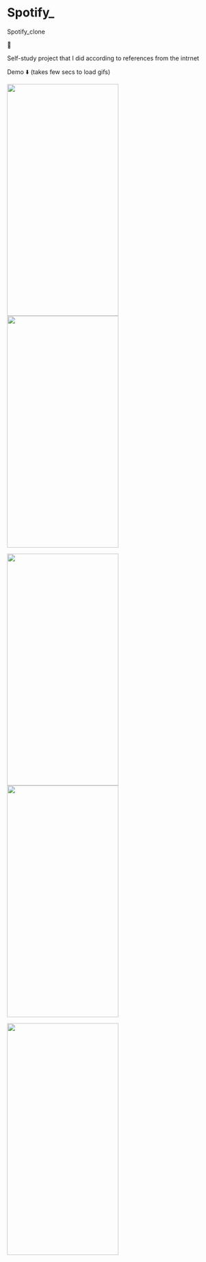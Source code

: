 # Spotify_
Spotify_clone

🎵

Self-study project that I did according to references from the intrnet 

Demo ⬇️ (takes few secs to load gifs)


<img src="https://github.com/Nephilim433/Spotify_/blob/main/demo/demo1.gif" width="260" height="541" /> <img src="https://github.com/Nephilim433/Spotify_/blob/main/demo/demo2.gif" width="260" height="541" />


<img src="https://github.com/Nephilim433/Spotify_/blob/main/demo/demo3.gif" width="260" height="541" /> <img src="https://github.com/Nephilim433/Spotify_/blob/main/demo/demo4.gif" width="260" height="541" />


<img src="https://github.com/Nephilim433/Spotify_/blob/main/demo/demo5.gif" width="260" height="541" />
